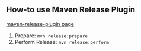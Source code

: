 How-to use Maven Release Plugin
-------------------------------

[maven-release-plugin page](http://maven.apache.org/maven-release/maven-release-plugin/)

1. Prepare: `mvn release:prepare`
2. Perform Release: `mvn release:perform`